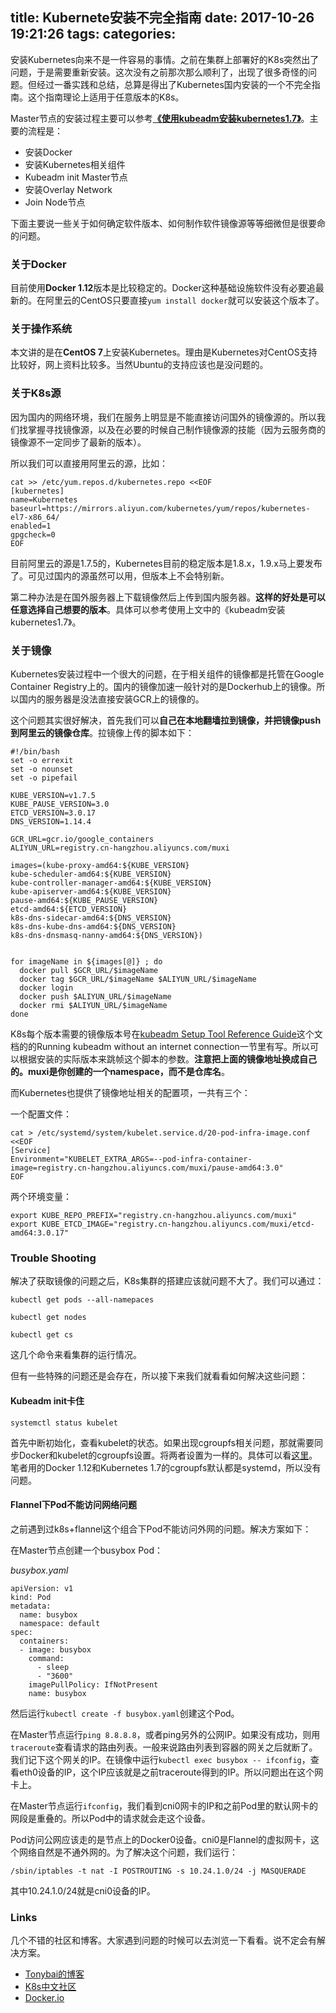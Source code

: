 title: Kubernete安装不完全指南
date: 2017-10-26 19:21:26
tags:
categories:
---

安装Kubernetes向来不是一件容易的事情。之前在集群上部署好的K8s突然出了问题，于是需要重新安装。这次没有之前那次那么顺利了，出现了很多奇怪的问题。但经过一番实践和总结，总算是得出了Kubernetes国内安装的一个不完全指南。这个指南理论上适用于任意版本的K8s。

<!-- more -->

Master节点的安装过程主要可以参考[**《使用kubeadm安装kubernetes1.7》**](https://blog.jsjs.org/?p=414)。主要的流程是：

+ 安装Docker
+ 安装Kubernetes相关组件
+ Kubeadm init Master节点
+ 安装Overlay Network
+ Join Node节点

下面主要说一些关于如何确定软件版本、如何制作软件镜像源等等细微但是很要命的问题。

### 关于Docker

目前使用**Docker 1.12**版本是比较稳定的。Docker这种基础设施软件没有必要追最新的。在阿里云的CentOS只要直接`yum install docker`就可以安装这个版本了。

### 关于操作系统

本文讲的是在**CentOS 7**上安装Kubernetes。理由是Kubernetes对CentOS支持比较好，网上资料比较多。当然Ubuntu的支持应该也是没问题的。

### 关于K8s源

因为国内的网络环境，我们在服务上明显是不能直接访问国外的镜像源的。所以我们找掌握寻找镜像源，以及在必要的时候自己制作镜像源的技能（因为云服务商的镜像源不一定同步了最新的版本）。

所以我们可以直接用阿里云的源，比如：

```
cat >> /etc/yum.repos.d/kubernetes.repo <<EOF
[kubernetes]
name=Kubernetes
baseurl=https://mirrors.aliyun.com/kubernetes/yum/repos/kubernetes-el7-x86_64/
enabled=1
gpgcheck=0
EOF
```

目前阿里云的源是1.7.5的，Kubernetes目前的稳定版本是1.8.x，1.9.x马上要发布了。可见过国内的源虽然可以用，但版本上不会特别新。

第二种办法是在国外服务器上下载镜像然后上传到国内服务器。**这样的好处是可以任意选择自己想要的版本**。具体可以参考使用上文中的《kubeadm安装kubernetes1.7》。

### 关于镜像

Kubernetes安装过程中一个很大的问题，在于相关组件的镜像都是托管在Google Container Registry上的。国内的镜像加速一般针对的是Dockerhub上的镜像。所以国内的服务器是没法直接安装GCR上的镜像的。

这个问题其实很好解决，首先我们可以**自己在本地翻墙拉到镜像，并把镜像push到阿里云的镜像仓库**。拉镜像上传的脚本如下：

```
#!/bin/bash
set -o errexit
set -o nounset
set -o pipefail

KUBE_VERSION=v1.7.5
KUBE_PAUSE_VERSION=3.0
ETCD_VERSION=3.0.17
DNS_VERSION=1.14.4

GCR_URL=gcr.io/google_containers
ALIYUN_URL=registry.cn-hangzhou.aliyuncs.com/muxi

images=(kube-proxy-amd64:${KUBE_VERSION}
kube-scheduler-amd64:${KUBE_VERSION}
kube-controller-manager-amd64:${KUBE_VERSION}
kube-apiserver-amd64:${KUBE_VERSION}
pause-amd64:${KUBE_PAUSE_VERSION}
etcd-amd64:${ETCD_VERSION}
k8s-dns-sidecar-amd64:${DNS_VERSION}
k8s-dns-kube-dns-amd64:${DNS_VERSION}
k8s-dns-dnsmasq-nanny-amd64:${DNS_VERSION})


for imageName in ${images[@]} ; do
  docker pull $GCR_URL/$imageName
  docker tag $GCR_URL/$imageName $ALIYUN_URL/$imageName
  docker login
  docker push $ALIYUN_URL/$imageName
  docker rmi $ALIYUN_URL/$imageName
done
```

K8s每个版本需要的镜像版本号在[kubeadm Setup Tool Reference Guide](https://kubernetes.io/docs/admin/kubeadm/#custom-images)这个文档的的Running kubeadm without an internet connection一节里有写。所以可以根据安装的实际版本来跳帧这个脚本的参数。**注意把上面的镜像地址换成自己的。muxi是你创建的一个namespace，而不是仓库名**。

而Kubernetes也提供了镜像地址相关的配置项，一共有三个：

一个配置文件：

```
cat > /etc/systemd/system/kubelet.service.d/20-pod-infra-image.conf <<EOF
[Service]
Environment="KUBELET_EXTRA_ARGS=--pod-infra-container-image=registry.cn-hangzhou.aliyuncs.com/muxi/pause-amd64:3.0"
EOF
```

两个环境变量：

```
export KUBE_REPO_PREFIX="registry.cn-hangzhou.aliyuncs.com/muxi"
export KUBE_ETCD_IMAGE="registry.cn-hangzhou.aliyuncs.com/muxi/etcd-amd64:3.0.17"
```

### Trouble Shooting

解决了获取镜像的问题之后，K8s集群的搭建应该就问题不大了。我们可以通过：

```
kubectl get pods --all-namepaces

kubectl get nodes 

kubectl get cs 
```

这几个命令来看集群的运行情况。

但有一些特殊的问题还是会存在，所以接下来我们就看看如何解决这些问题：

#### Kubeadm init卡住

```
systemctl status kubelet
```

首先中断初始化，查看kubelet的状态。如果出现cgroupfs相关问题，那就需要同步Docker和kubelet的cgroupfs设置。将两者设置为一样的。具体可以看[这里](https://github.com/kubernetes/kubernetes/issues/43805#issuecomment-320965626)。笔者用的Docker 1.12和Kubernetes 1.7的cgroupfs默认都是systemd，所以没有问题。

#### Flannel下Pod不能访问网络问题

之前遇到过k8s+flannel这个组合下Pod不能访问外网的问题。解决方案如下：

在Master节点创建一个busybox Pod：


*busybox.yaml*

```
apiVersion: v1
kind: Pod
metadata:
  name: busybox
  namespace: default
spec:
  containers:
  - image: busybox
    command:
      - sleep
      - "3600"
    imagePullPolicy: IfNotPresent
    name: busybox
```


然后运行`kubectl create -f busybox.yaml`创建这个Pod。

在Master节点运行`ping 8.8.8.8`，或者ping另外的公网IP。如果没有成功，则用`traceroute`查看请求的路由列表。一般来说路由列表到容器的网关之后就断了。我们记下这个网关的IP。在镜像中运行`kubectl exec busybox -- ifconfig`，查看eth0设备的IP，这个IP应该就是之前traceroute得到的IP。所以问题出在这个网卡上。

在Master节点运行`ifconfig`，我们看到cni0网卡的IP和之前Pod里的默认网卡的网段是重叠的。所以Pod中的请求就会走这个设备。

Pod访问公网应该走的是节点上的Docker0设备。cni0是Flannel的虚拟网卡，这个网络自然是不通外网的。为了解决这个问题，我们运行：


```
/sbin/iptables -t nat -I POSTROUTING -s 10.24.1.0/24 -j MASQUERADE
```

其中10.24.1.0/24就是cni0设备的IP。

### Links

几个不错的社区和博客。大家遇到问题的时候可以去浏览一下看看。说不定会有解决方案。

+ [Tonybai的博客](http://tonybai.com/articles/)
+ [K8s中文社区](https://www.kubernetes.org.cn/)
+ [Docker.io](http://dockone.io/)





